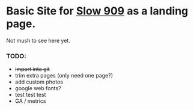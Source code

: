 # Basic Site for [Slow 909](https://www.slow909.com) as a landing page.

Not mush to see here yet.

### TODO:

* <del>import into git
* trim extra pages (only need one page?)
* add custom photos
* google web fonts?
* test test test
* GA / metrics
